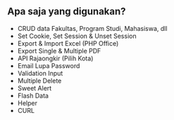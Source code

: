 ## Apa saja yang digunakan?

- CRUD data Fakultas, Program Studi, Mahasiswa, dll
- Set Cookie, Set Session & Unset Session
- Export & Import Excel (PHP Office)
- Export Single & Multiple PDF
- API Rajaongkir (Pilih Kota)
- Email Lupa Password
- Validation Input
- Multiple Delete
- Sweet Alert
- Flash Data
- Helper
- CURL
